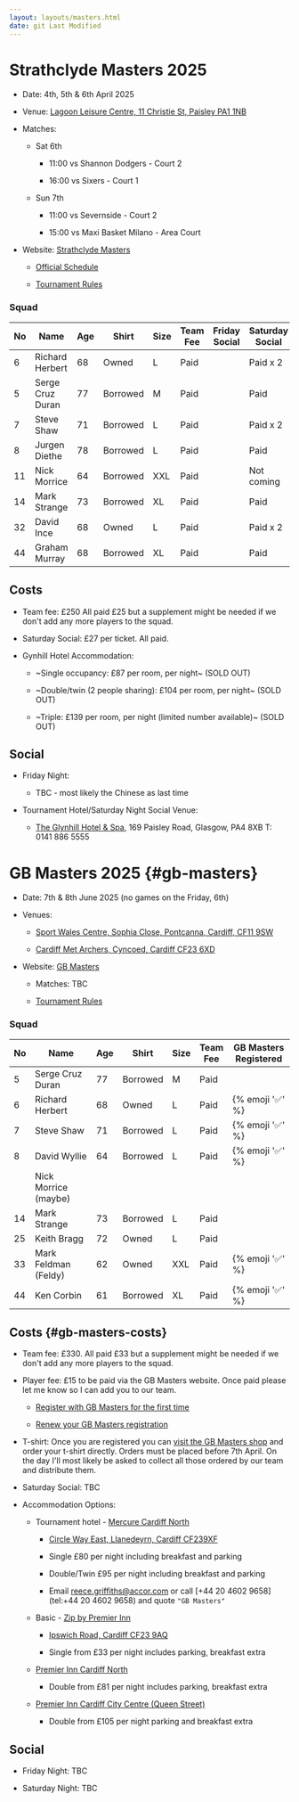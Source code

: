```yaml
---
layout: layouts/masters.html
date: git Last Modified
---
```

# Strathclyde Masters 2025

*   Date: 4th, 5th & 6th April 2025
    
*   Venue: [Lagoon Leisure Centre, 11 Christie St, Paisley PA1 1NB](https://maps.app.goo.gl/fEurPCja5Ng6CEDH9)
    
*   Matches:
    
    *   Sat 6th
        
        *   11:00 vs Shannon Dodgers - Court 2
            
        *   16:00 vs Sixers - Court 1
            
    *   Sun 7th
        
        *   11:00 vs Severnside - Court 2
            
        *   15:00 vs Maxi Basket Milano - Area Court
            
*   Website: [Strathclyde Masters](https://www.strathclydemasters.com)
    
    *   [Official Schedule](/masters/Masters%20Fixtures%202025%20V2.pdf)
        
    *   [Tournament Rules](/masters/Tournament%20Rules%202025.pdf)
        

### Squad

| No  | Name | Age | Shirt | Size | Team  <br>Fee | Friday  <br>Social | Saturday  <br>Social |
| --- | --- | --- | --- | --- | --- | --- | --- |
| 6   | Richard Herbert | 68  | Owned | L   | Paid |     | Paid x 2 |
| 5   | Serge Cruz Duran | 77  | Borrowed | M   | Paid |     | Paid |
| 7   | Steve Shaw | 71  | Borrowed | L   | Paid |     | Paid x 2 |
| 8   | Jurgen Diethe | 78  | Borrowed | L   | Paid |     | Paid |
| 11  | Nick Morrice | 64  | Borrowed | XXL | Paid |     | Not coming |
| 14  | Mark Strange | 73  | Borrowed | XL  | Paid |     | Paid |
| 32  | David Ince | 68  | Owned | L   | Paid |     | Paid x 2 |
| 44  | Graham Murray | 68  | Borrowed | XL  | Paid |     | Paid |

## Costs

*   Team fee: £250 All paid £25 but a supplement might be needed if we don't add any more players to the squad.
    
*   Saturday Social: £27 per ticket. All paid.
    
*   Gynhill Hotel Accommodation:
    
    *   ~Single occupancy: £87 per room, per night~ (SOLD OUT)
        
    *   ~Double/twin (2 people sharing): £104 per room, per night~ (SOLD OUT)
        
    *   ~Triple: £139 per room, per night (limited number available)~ (SOLD OUT)
        

## Social

*   Friday Night:
    
    *   TBC - most likely the Chinese as last time
        
*   Tournament Hotel/Saturday Night Social Venue:
    
    *   [The Glynhill Hotel & Spa](https://www.glynhill.com), 169 Paisley Road, Glasgow, PA4 8XB T: 0141 886 5555
        

# GB Masters 2025 {#gb-masters}

*   Date: 7th & 8th June 2025 (no games on the Friday, 6th)
    
*   Venues:
    
    *   [Sport Wales Centre, Sophia Close, Pontcanna, Cardiff, CF11 9SW](https://maps.app.goo.gl/ja3EGsePM4VYdg9e7)
        
    *   [Cardiff Met Archers, Cyncoed, Cardiff CF23 6XD](https://maps.app.goo.gl/dP53Q1e6tPU2iMkz9)
        
*   Website: [GB Masters](https://gbmasters.org)
    
    *   Matches: TBC
        
    *   [Tournament Rules](/masters/GB%20Masters%20Rules%202023.pdf)
        

### Squad

| No  | Name | Age | Shirt | Size | Team  <br>Fee | GB Masters  <br>Registered |
| --- | --- | --- | --- | --- | --- | --- |
| 5   | Serge Cruz Duran | 77  | Borrowed | M   | Paid |     |
| 6   | Richard Herbert | 68  | Owned | L   | Paid | {% emoji '✅' %} |
| 7   | Steve Shaw | 71  | Borrowed | L   | Paid | {% emoji '✅' %} |
| 8   | David Wyllie | 64  | Borrowed | L   | Paid | {% emoji '✅' %} |
|     | Nick Morrice (maybe) |     |     |     |     |     |
| 14  | Mark Strange | 73  | Borrowed | L   | Paid |     |
| 25  | Keith Bragg | 72  | Owned | L   | Paid |     |
| 33  | Mark Feldman (Feldy) | 62  | Owned | XXL | Paid | {% emoji '✅' %} |
| 44  | Ken Corbin | 61  | Borrowed | XL  | Paid | {% emoji '✅' %} |

## Costs {#gb-masters-costs}

*   Team fee: £330. All paid £33 but a supplement might be needed if we don't add any more players to the squad.
    
*   Player fee: £15 to be paid via the GB Masters website. Once paid please let me know so I can add you to our team.
    
    *   [Register with GB Masters for the first time](https://gbmasters.org/register)
        
    *   [Renew your GB Masters registration](https://gbmasters.org/login)
        
*   T-shirt: Once you are registered you can [visit the GB Masters shop](https://gbmasters.org/shop) and order your t-shirt directly. Orders must be placed before 7th April. On the day I'll most likely be asked to collect all those ordered by our team and distribute them.
    
*   Saturday Social: TBC
    
*   Accommodation Options:
    
    *   Tournament hotel - [Mercure Cardiff North](https://all.accor.com/hotel/B539/index.en.shtml)
        
        *   [Circle Way East, Llanedeyrn, Cardiff CF239XF](https://maps.app.goo.gl/bxEHkzqvVAj162C67)
            
        *   Single £80 per night including breakfast and parking
            
        *   Double/Twin £95 per night including breakfast and parking
            
        *   Email [reece.griffiths@accor.com](mailto:reece.griffiths@accor.com) or call \[+44 20 4602 9658\](tel:+44 20 4602 9658) and quote `"GB Masters"`
            
    *   Basic - [Zip by Premier Inn](https://www.premierinn.com/gb/en/hotels/wales/glamorgan/cardiff/zip-cardiff.html)
        
        *   [Ipswich Road, Cardiff CF23 9AQ](https://maps.app.goo.gl/uaECMjsB8k6Btuq59)
            
        *   Single from £33 per night includes parking, breakfast extra
            
    *   [Premier Inn Cardiff North](https://www.premierinn.com/gb/en/hotels/wales/glamorgan/cardiff/cardiff-north.html)
        
        *   Double from £81 per night includes parking, breakfast extra
            
    *   [Premier Inn Cardiff City Centre (Queen Street)](https://www.premierinn.com/gb/en/hotels/wales/glamorgan/cardiff/cardiff-city-centre-queen-street.html)
        
        *   Double from £105 per night parking and breakfast extra
            

## Social

*   Friday Night: TBC
    
*   Saturday Night: TBC